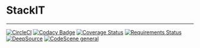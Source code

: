 # StackIT

---

[![CircleCI](https://circleci.com/gh/PrynsTag/stackit/tree/develop.svg?style=svg&circle-token=2a87103fc8fcf4f29dfbdbf97c6d4d18005016e8)](https://circleci.com/gh/PrynsTag/stackit/tree/develop)
[![Codacy Badge](https://app.codacy.com/project/badge/Grade/60db59a7efbe497da0cf7b9edbeee3f8)](https://www.codacy.com?utm_source=github.com&utm_medium=referral&utm_content=PrynsTag/stackit&utm_campaign=Badge_Grade)
[![Coverage Status](https://coveralls.io/repos/github/PrynsTag/stackit/badge.svg?branch=develop&t=Phpijb)](https://coveralls.io/github/PrynsTag/stackit?branch=develop)
[![Requirements Status](https://requires.io/github/PrynsTag/stackit/requirements.svg?branch=deepsource-transform-fc5bc88e)](https://requires.io/github/PrynsTag/stackit/requirements/?branch=deepsource-transform-fc5bc88e)
[![DeepSource](https://deepsource.io/gh/PrynsTag/stackit.svg/?label=active+issues&show_trend=true&token=CFsOTFsaGar4z89Zgh3CtDtL)](https://deepsource.io/gh/PrynsTag/stackit/?ref=repository-badge)
[![CodeScene general](https://codescene.io/images/analyzed-by-codescene-badge.svg)](https://codescene.io/projects/17511)
